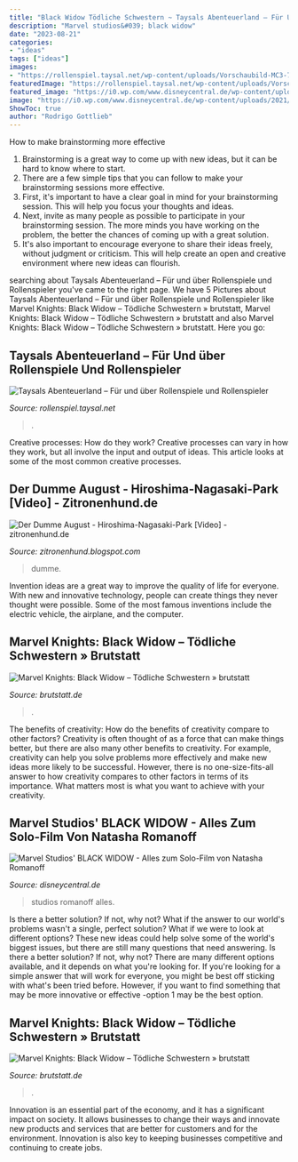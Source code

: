 ```yaml
---
title: "Black Widow Tödliche Schwestern ~ Taysals Abenteuerland – Für Und über Rollenspiele Und Rollenspieler"
description: "Marvel studios&#039; black widow"
date: "2023-08-21"
categories:
- "ideas"
tags: ["ideas"]
images:
- "https://rollenspiel.taysal.net/wp-content/uploads/Vorschaubild-MC3-75x75.jpg"
featuredImage: "https://rollenspiel.taysal.net/wp-content/uploads/Vorschaubild-MC3-75x75.jpg"
featured_image: "https://i0.wp.com/www.disneycentral.de/wp-content/uploads/2021/07/5596_06_BW_Characterbanner_demnachst_DINA4_RZ2_72dpi_2.jpg?fit=525%2C743&amp;ssl=1"
image: "https://i0.wp.com/www.disneycentral.de/wp-content/uploads/2021/07/5596_06_BW_Characterbanner_demnachst_DINA4_RZ2_72dpi_2.jpg?fit=525%2C743&amp;ssl=1"
ShowToc: true
author: "Rodrigo Gottlieb"
---
```



How to make brainstorming more effective
1. Brainstorming is a great way to come up with new ideas, but it can be hard to know where to start.
2. There are a few simple tips that you can follow to make your brainstorming sessions more effective.
3. First, it's important to have a clear goal in mind for your brainstorming session. This will help you focus your thoughts and ideas.
4. Next, invite as many people as possible to participate in your brainstorming session. The more minds you have working on the problem, the better the chances of coming up with a great solution.
5. It's also important to encourage everyone to share their ideas freely, without judgment or criticism. This will help create an open and creative environment where new ideas can flourish.

	

		
searching about Taysals Abenteuerland – Für und über Rollenspiele und Rollenspieler you've came to the right page. We have 5 Pictures about Taysals Abenteuerland – Für und über Rollenspiele und Rollenspieler like Marvel Knights: Black Widow – Tödliche Schwestern » brutstatt, Marvel Knights: Black Widow – Tödliche Schwestern » brutstatt and also Marvel Knights: Black Widow – Tödliche Schwestern » brutstatt. Here you go:
		
    
## Taysals Abenteuerland – Für Und über Rollenspiele Und Rollenspieler

<img loading=lazy src="https://rollenspiel.taysal.net/wp-content/uploads/Vorschaubild-MC3-75x75.jpg" onerror="this.onerror=null;this.src='https://tse3.mm.bing.net/th?id=OIP._dSjaJYv9ltxIu1bwx9c2AAAAA&amp;pid=15.1';" alt="Taysals Abenteuerland – Für und über Rollenspiele und Rollenspieler">

_Source: rollenspiel.taysal.net_

>. 

	

Creative processes: How do they work?
Creative processes can vary in how they work, but all involve the input and output of ideas. This article looks at some of the most common creative processes.

    
## Der Dumme August - Hiroshima-Nagasaki-Park [Video] - Zitronenhund.de

<img loading=lazy src="https://1.bp.blogspot.com/-rXstT7USqYM/XwBqFy3manI/AAAAAAAAGOQ/X_J20hBeVMobGR2xuBFOnWC9jx8bx5FMQCLcBGAsYHQ/w1200-h630-p-k-no-nu/derdummeaugust_video.jpg" onerror="this.onerror=null;this.src='https://tse2.mm.bing.net/th?id=OIP.kmz_1dMDhcsapiHhjEGv7AHaD4&amp;pid=15.1';" alt="Der Dumme August - Hiroshima-Nagasaki-Park [Video] - zitronenhund.de">

_Source: zitronenhund.blogspot.com_

>dumme. 

	

Invention ideas are a great way to improve the quality of life for everyone. With new and innovative technology, people can create things they never thought were possible. Some of the most famous inventions include the electric vehicle, the airplane, and the computer.

    
## Marvel Knights: Black Widow – Tödliche Schwestern » Brutstatt

<img loading=lazy src="https://i0.wp.com/brutstatt.de/Wordpress/wp-content/uploads/2020/05/marvel-knights-black-widow-2-a.jpg?ssl=1" onerror="this.onerror=null;this.src='https://tse1.mm.bing.net/th?id=OIP.CO5bQ_PBlFwvfObdvI60MAHaDf&amp;pid=15.1';" alt="Marvel Knights: Black Widow – Tödliche Schwestern » brutstatt">

_Source: brutstatt.de_

>. 

	

The benefits of creativity: How do the benefits of creativity compare to other factors?
Creativity is often thought of as a force that can make things better, but there are also many other benefits to creativity. For example, creativity can help you solve problems more effectively and make new ideas more likely to be successful. However, there is no one-size-fits-all answer to how creativity compares to other factors in terms of its importance. What matters most is what you want to achieve with your creativity.

    
## Marvel Studios&#039; BLACK WIDOW - Alles Zum Solo-Film Von Natasha Romanoff

<img loading=lazy src="https://i0.wp.com/www.disneycentral.de/wp-content/uploads/2021/07/5596_06_BW_Characterbanner_demnachst_DINA4_RZ2_72dpi_2.jpg?fit=525%2C743&amp;ssl=1" onerror="this.onerror=null;this.src='https://tse3.mm.bing.net/th?id=OIP.S0hOleF5nkRkRMS9Q5ZbRgHaKe&amp;pid=15.1';" alt="Marvel Studios&#039; BLACK WIDOW - Alles zum Solo-Film von Natasha Romanoff">

_Source: disneycentral.de_

>studios romanoff alles. 

	

Is there a better solution? If not, why not?
What if the answer to our world's problems wasn't a single, perfect solution? What if we were to look at different options? These new ideas could help solve some of the world's biggest issues, but there are still many questions that need answering. Is there a better solution? If not, why not? There are many different options available, and it depends on what you're looking for. If you're looking for a simple answer that will work for everyone, you might be best off sticking with what's been tried before. However, if you want to find something that may be more innovative or effective -option 1 may be the best option.

    
## Marvel Knights: Black Widow – Tödliche Schwestern » Brutstatt

<img loading=lazy src="https://i0.wp.com/brutstatt.de/Wordpress/wp-content/uploads/2020/05/marvel-knights-black-widow-2-a.jpg?resize=560%2C264&amp;ssl=1" onerror="this.onerror=null;this.src='https://tse4.mm.bing.net/th?id=OIP.p8mhHcHoCBMM1wTygsh2cAHaDf&amp;pid=15.1';" alt="Marvel Knights: Black Widow – Tödliche Schwestern » brutstatt">

_Source: brutstatt.de_

>. 

	

Innovation is an essential part of the economy, and it has a significant impact on society. It allows businesses to change their ways and innovate new products and services that are better for customers and for the environment. Innovation is also key to keeping businesses competitive and continuing to create jobs.

